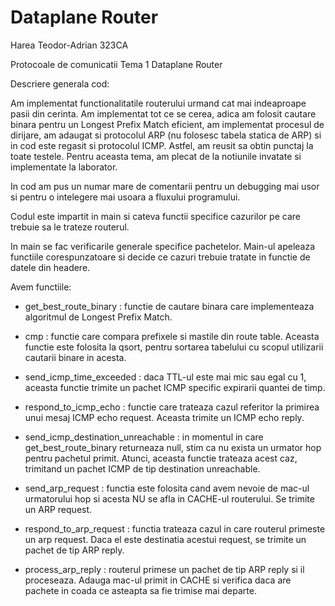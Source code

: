 # Dataplane Router
Harea Teodor-Adrian
323CA

Protocoale de comunicatii
Tema 1
Dataplane Router

Descriere generala cod:

Am implementat functionalitatile routerului urmand cat mai indeaproape pasii din cerinta.
Am implementat tot ce se cerea, adica am folosit cautare binara pentru un Longest Prefix Match
eficient, am implementat procesul de dirijare, am adaugat si protocolul ARP (nu folosesc tabela
statica de ARP) si in cod este regasit si protocolul ICMP. Astfel, am reusit sa obtin punctaj
la toate testele. Pentru aceasta tema, am plecat de la notiunile invatate si implementate la
laborator.

In cod am pus un numar mare de comentarii pentru un debugging mai usor si pentru o intelegere
mai usoara a fluxului programului.

Codul este impartit in main si cateva functii specifice cazurilor pe care trebuie sa le
trateze routerul.

In main se fac verificarile generale specifice pachetelor. Main-ul apeleaza functiile
corespunzatoare si decide ce cazuri trebuie tratate in functie de datele din headere.

Avem functiile:

- get_best_route_binary : functie de cautare binara care implementeaza algoritmul de Longest
Prefix Match.

- cmp : functie care compara prefixele si mastile din route table. Aceasta functie este folosita
la qsort, pentru sortarea tabelului cu scopul utilizarii cautarii binare in acesta.

- send_icmp_time_exceeded : daca TTL-ul este mai mic sau egal cu 1, aceasta functie trimite un
pachet ICMP specific expirarii quantei de timp.

- respond_to_icmp_echo : functie care trateaza cazul referitor la primirea unui mesaj ICMP echo
request. Aceasta trimite un ICMP echo reply.

- send_icmp_destination_unreachable : in momentul in care get_best_route_binary returneaza null,
stim ca nu exista un urmator hop pentru pachetul primit. Atunci, aceasta functie trateaza acest caz,
trimitand un pachet ICMP de tip destination unreachable.

- send_arp_request : functia este folosita cand avem nevoie de mac-ul urmatorului hop si acesta NU
se afla in CACHE-ul routerului. Se trimite un ARP request.

- respond_to_arp_request : functia trateaza cazul in care routerul primeste un arp request. Daca
el este destinatia acestui request, se trimite un pachet de tip ARP reply.

- process_arp_reply : routerul primese un pachet de tip ARP reply si il proceseaza. Adauga mac-ul
primit in CACHE si verifica daca are pachete in coada ce asteapta sa fie trimise mai departe.
